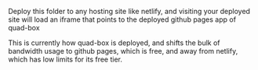 Deploy this folder to any hosting site like netlify, and visiting your deployed site will load an iframe that points to the deployed github pages app of quad-box

This is currently how quad-box is deployed, and shifts the bulk of bandwidth usage to github pages, which is free, and away from netlify, which has low limits for its free tier.
